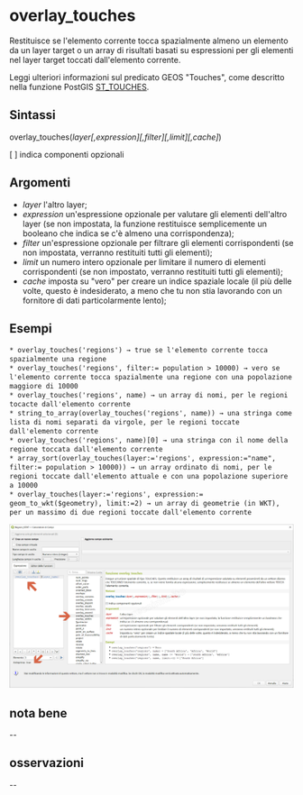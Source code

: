 # overlay_touches

Restituisce se l'elemento corrente tocca spazialmente almeno un elemento da un layer target o un array di risultati basati su espressioni per gli elementi nel layer target toccati dall'elemento corrente.

Leggi ulteriori informazioni sul predicato GEOS "Touches", come descritto nella funzione PostGIS [ST_TOUCHES](https://postgis.net/docs/ST_Touches.html).
## Sintassi

overlay_touches(_layer[,expression][,filter][,limit][,cache]_)

[ ] indica componenti opzionali

## Argomenti

* _layer_ l'altro layer;
* _expression_ un'espressione opzionale per valutare gli elementi dell'altro layer (se non impostata, la funzione restituisce semplicemente un booleano che indica se c'è almeno una corrispondenza);
* _filter_ un'espressione opzionale per filtrare gli elementi corrispondenti (se non impostata, verranno restituiti tutti gli elementi);
* _limit_ un numero intero opzionale per limitare il numero di elementi corrispondenti (se non impostato, verranno restituiti tutti gli elementi);
* _cache_ imposta su "vero" per creare un indice spaziale locale (il più delle volte, questo è indesiderato, a meno che tu non stia lavorando con un fornitore di dati particolarmente lento);

## Esempi

```
* overlay_touches('regions') → true se l'elemento corrente tocca spazialmente una regione
* overlay_touches('regions', filter:= population > 10000) → vero se l'elemento corrente tocca spazialmente una regione con una popolazione maggiore di 10000
* overlay_touches('regions', name) → un array di nomi, per le regioni tocacte dall'elemento corrente
* string_to_array(overlay_touches('regions', name)) → una stringa come lista di nomi separati da virgole, per le regioni toccate dall'elemento corrente
* overlay_touches('regions', name)[0] → una stringa con il nome della regione toccata dall'elemento corrente
* array_sort(overlay_touches(layer:='regions', expression:="name", filter:= population > 10000)) → un array ordinato di nomi, per le regioni toccate dall'elemento attuale e con una popolazione superiore a 10000
* overlay_touches(layer:='regions', expression:= geom_to_wkt($geometry), limit:=2) → un array di geometrie (in WKT), per un massimo di due regioni toccate dall'elemento corrente
```


![](/img/geometria/refFunction/overlay_touches.png)

## nota bene

--

## osservazioni

--
